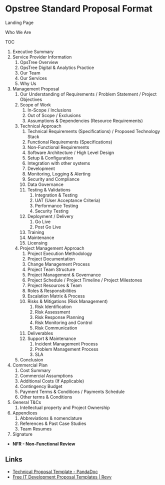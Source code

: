 # Opstree Standard Proposal Format

Landing Page

Who We Are

TOC

1. Executive Summary
2. Service Provider Information
	1. OpsTree Overview
	2. OpsTree Digital & Analytics Practice
	3. Our Team
	4. Our Services
	5. Why Us
3. Management Proposal
	1. Our Understanding of Requirements / Problem Statement / Project Objectives
	2. Scope of Work
		1. In-Scope / Inclusions
		2. Out of Scope / Exclusions
		3. Assumptions & Dependencies (Resource Requirements)
	3. Technical Approach
		1. Technical Requirements (Specifications) / Proposed Technology Stack
		2. Functional Requirements (Specifications)
		3. Non-Functional Requirements
		4. Software Architecture / High Level Design
		5. Setup & Configuration
		6. Integration with other systems
		7. Development
		8. Monitoring, Logging & Alerting
		9. Security and Compliance
		10. Data Governance
		11. Testing & Validations
			1. Integration & Testing
			2. UAT (User Acceptance Criteria)
			3. Performance Testing
			4. Security Testing
		12. Deployment / Delivery
			1. Go Live
			2. Post Go Live
		13. Training
		14. Maintenance
		15. Licensing
	4. Project Management Approach
		1. Project Execution Methodology
		2. Project Documentation
		3. Change Management Process
		4. Project Team Structure
		5. Project Management & Governance
		6. Project Schedule / Project Timeline / Project Milestones
		7. Project Resources & Team
		8. Roles & Responsibilities
		9. Escalation Matrix & Process
		10. Risks & Mitigations (Risk Management)
			1. Risk Identification
			2. Risk Assessment
			3. Risk Response Planning
			4. Risk Monitoring and Control
			5. Risk Communication
		11. Deliverables
		12. Support & Maintenance
			1. Incident Management Process
			2. Problem Management Process
			3. SLA
	5. Conclusion
4. Commercial Plan
	1. Cost Summary
	2. Commercial Assumptions
	3. Additional Costs (If Applicable)
	4. Contingency Budget
	5. Payment Terms & Conditions / Payments Schedule
	6. Other terms & Conditions
5. General T&Cs
	1. Intellectual property and Project Ownership
6. Appendices
	1. Abbreviations & nomenclature
	2. References & Past Case Studies
	3. Team Resumes
7. Signature

- **NFR - Non-Functional Review**

## Links

- [Technical Proposal Template - PandaDoc](https://www.pandadoc.com/technical-proposal-template/)
- [Free IT Development Proposal Templates | Revv](https://www.revv.so/templates/t/it-development-proposal)
